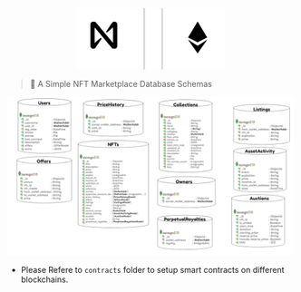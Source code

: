 

<p align="center">
    <img src="https://github.com/wildonion/smarties/blob/main/near_eth.png">
</p>


> 🧩 A Simple NFT Marketplace Database Schemas

<p align="center">
    <img src="https://github.com/wildonion/smarties/blob/main/schemas.PNG">
</p>


* Please Refere to `contracts` folder to setup smart contracts on different blockchains.
